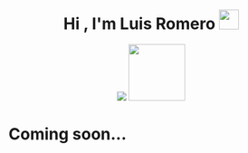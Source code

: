  <h1 align="center"><b>Hi , I'm Luis Romero </b><img src="https://media.giphy.com/media/hvRJCLFzcasrR4ia7z/giphy.gif" width="35"></h1>
<p align="center">
  <img src="https://readme-typing-svg.herokuapp.com?font=Time+New+Roman&color=red&size=30&center=true&vCenter=true&width=1000&height=100&lines=Web+Developer+Student,+Always+learning+new+things">
 <picture><img src = "https://github.com/7oSkaaa/7oSkaaa/blob/main/Images/about_me.gif?raw=true" width = 100px></picture> 
</p>


<h1><strong>Coming soon...</strong><h1>
<!--
**malacalo54/malacalo54** is a ✨ _special_ ✨ repository because its `README.md` (this file) appears on your GitHub profile.

Here are some ideas to get you started:

- 🔭 I’m currently working on ...
- 🌱 I’m currently learning ...
- 👯 I’m looking to collaborate on ...
- 🤔 I’m looking for help with ...
- 💬 Ask me about ...
- 📫 How to reach me: ...
- 😄 Pronouns: ...
- ⚡ Fun fact: ...
-->
